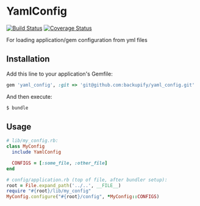 # YamlConfig

[![Build Status](https://magnum.travis-ci.com/backupify/yaml_config.svg?token=QfvTFsMunFJgkBxHwi42&branch=master)](https://magnum.travis-ci.com/backupify/yaml_config)
[![Coverage Status](https://coveralls.io/repos/backupify/yaml_config/badge.png?branch=master)](https://coveralls.io/r/backupify/yaml_config?branch=master)

For loading application/gem configuration from yml files

## Installation

Add this line to your application's Gemfile:

```rb
gem 'yaml_config', :git => 'git@github.com:backupify/yaml_config.git'
```

And then execute:

```sh
$ bundle
```

## Usage

```rb
# lib/my_config.rb:
class MyConfig
  include YamlConfig

  CONFIGS = [:some_file, :other_file]
end

# config/application.rb (top of file, after bundler setup):
root = File.expand_path('../..', __FILE__)
require "#{root}/lib/my_config"
MyConfig.configure("#{root}/config", *MyConfig::CONFIGS)
```
